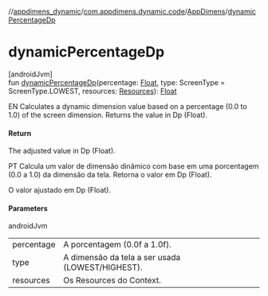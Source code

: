 //[appdimens_dynamic](../../../README.md)/[com.appdimens.dynamic.code](../README.md)/[AppDimens](README.md)/[dynamicPercentageDp](dynamic-percentage-dp.md)

# dynamicPercentageDp

[androidJvm]\
fun [dynamicPercentageDp](dynamic-percentage-dp.md)(percentage: [Float](https://kotlinlang.org/api/core/kotlin-stdlib/kotlin/-float/index.html), type: ScreenType = ScreenType.LOWEST, resources: [Resources](https://developer.android.com/reference/kotlin/android/content/res/Resources.html)): [Float](https://kotlinlang.org/api/core/kotlin-stdlib/kotlin/-float/index.html)

EN Calculates a dynamic dimension value based on a percentage (0.0 to 1.0) of the screen dimension. Returns the value in Dp (Float).

#### Return

The adjusted value in Dp (Float).

PT Calcula um valor de dimensão dinâmico com base em uma porcentagem (0.0 a 1.0) da dimensão da tela. Retorna o valor em Dp (Float).

O valor ajustado em Dp (Float).

#### Parameters

androidJvm

| | |
|---|---|
| percentage | A porcentagem (0.0f a 1.0f). |
| type | A dimensão da tela a ser usada (LOWEST/HIGHEST). |
| resources | Os Resources do Context. |
